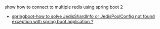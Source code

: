 show how to connect to multiple redis using spring boot 2

- [springboot-how to solve JedisShardInfo or JedisPoolConfig not found exception with spring boot application ?](https://www.bswen.com/2021/03/springboot-JedisPoolConfig-JedisShardInfo-not-found.html)
